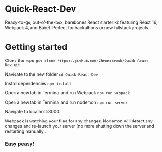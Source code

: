 # Quick-React-Dev
Ready-to-go, out-of-the-box, barebones React starter kit featuring React 16, Webpack 4, and Babel. Perfect for hackathons or new fullstack projects.

# Getting started

Clone the repo `git clone https://github.com/Chronobreak/Quick-React-Dev.git`

Navigate to the new folder `cd Quick-React-Dev`

Install dependencies `npm install`

Open a new tab in Terminal and run Webpack `npm run webpack`

Open a new tab in Terminal and run nodemon `npm run server`

Navigate to localhost:3000.

Webpack is watching your files for any changes. Nodemon will detect any changes and re-launch your server (no more shutting down the server and restarting manually).

### Easy peasy!
